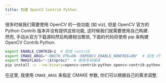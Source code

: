 ```yaml
---
title: 构建 OpenCV Contrib Python
---
```

很多时候我们需要使用 OpenCV 的一些功能 (如 viz), 但是 OpenCV 官方的 Python Contrib 版本并没有提供这些功能, 这时候我们就需要使用自己构建.  
然而, 手动从官方下载源码然后构建相当繁琐, 下面的代码将使用 pip 来构建 OpenCV Contrib Python.

```sh
export ENABLE_CONTRIB=1  # 启用 contrib
export CMAKE_ARGS="-DWITH_VTK=ON -DOPENCV_ENABLE_NONFREE=ON"  # 启用 VTK 和非免费功能
export MAKEFLAGS="-j$(nproc)"  # 使用多核编译
pip install -v --no-binary=opencv-contrib-python opencv-contrib-python
```

在这里, 我使用 `CMAKE_ARGS` 来指定 CMAKE 参数, 你们可以根据自己的需求调整.
